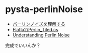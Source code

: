 # pysta-perlinNoise

- [パーリンノイズを理解する](https://postd.cc/understanding-perlin-noise/)
- [Flafla2/Perlin_Tiled.cs](https://gist.github.com/Flafla2/f0260a861be0ebdeef76)
- [Understanding Perlin Noise](http://adrianb.io/2014/08/09/perlinnoise.html)


完成でいいんか？
